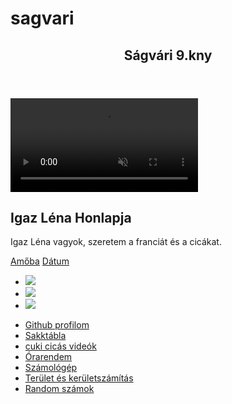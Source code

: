# sagvari
<!DOCTYPE html>
<html lang="en">
<head>
    <meta charset="UTF-8">
    <meta http-equiv="X-UA-Compatible" content="IE=edge">
    <meta name="viewport" content="width=device-width, initial-scale=1.0">
    <title>Document</title>
    <link rel="stylesheet" href="menu.css">
</head>
<body></html>
    <!-- Video Source -->
      <!-- https://www.pexels.com/video/aerial-view-of-beautiful-resort-2169880/ -->
      <section class="showcase">
        <header>
          <h2 class="logo">Ságvári 9.kny</h2>
          <div class="toggle"></div>
        </header>
        <video src="https://traversymedia.com/downloads/videos/explore.mp4" muted loop autoplay></video>
        <div class="overlay"></div>
        <div class="text">
          <h2>Igaz Léna Honlapja </h2> 
          <p>Igaz Léna vagyok, szeretem a franciát és a cicákat.</p>
          <a href="amőba.html">Amőba</a>
          <a href="date.html">Dátum</a>
        </div>
        <ul class="social">
          <li><a href="https://www.facebook.com/profile.php?id=100070061110421"><img src="https://i.ibb.co/x7P24fL/facebook.png"></a></li>
          <li><a href="#"><img src="https://i.ibb.co/Wnxq2Nq/twitter.png"></a></li>
          <li><a href="https://www.instagram.com/_lena_igaz_/"><img src="https://i.ibb.co/ySwtH4B/instagram.png"></a></li>
        </ul>
      </section>
      <div class="menu">
        <ul>
          <li><a href="https://github.com/Le-na123">Github profilom</a></li>
          <li><a href="https://le-na123.github.io/sagvari/sakk.html">Sakktábla</a></li>
          <li><a href="https://www.youtube.com/watch?v=h5Ytpk3GWHI">cuki cicás videók</a></li>
          <li><a href="https://le-na123.github.io/sagvari/orarend.html">Órarendem</a></li>
          <li><a href="szamologep.html">Számológép</a></li>
          <li><a href="terulet.html">Terület és kerületszámítás</a></li>
          <li><a href="random.html">Random számok</a></li>
        </ul>
      </div>
    
</body>
</html>
<script src="menu.js"></script>
